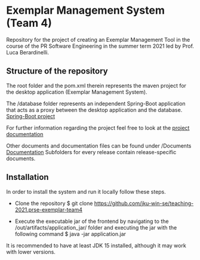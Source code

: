 # Exemplar Management System (Team 4)

Repository for the project of creating an Exemplar Management Tool in the course of the PR Software Engineering in the summer term 2021 led by Prof. Luca Berardinelli.

## Structure of the repository 

The root folder and the pom.xml therein represents the maven project for the desktop application (Exemplar Management System).

The /database folder represents an independent Spring-Boot application that acts as a proxy between the desktop application and the database.
[Spring-Boot project](https://github.com/jku-win-se/teaching-2021.prse-exemplar-team4/tree/main/database)

For further information regarding the project feel free to look at the [project documentation](https://github.com/jku-win-se/teaching-2021.prse-exemplar-team4/blob/main/Documents/Release%204/Project%20Documentation.pdf)

Other documents and documentation files can be found under /Documents
[Documentation](https://github.com/jku-win-se/teaching-2021.prse-exemplar-team4/tree/main/Documents)
Subfolders for every release contain release-specific documents.

## **Installation**

In order to install the system and run it locally follow these steps.
* Clone the repository
$ git clone https://github.com/jku-win-se/teaching-2021.prse-exemplar-team4

* Execute the executable jar of the frontend by navigating to the /out/artifacts/application_jar/ folder and executing the jar with the following command
$ java -jar application.jar

It is recommended to have at least JDK 15 installed, although it may work with lower versions.




